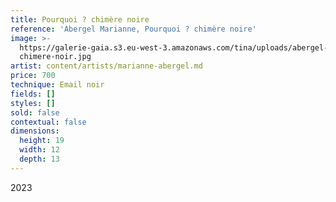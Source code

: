 ```yaml
---
title: Pourquoi ? chimère noire
reference: 'Abergel Marianne, Pourquoi ? chimère noire'
image: >-
  https://galerie-gaia.s3.eu-west-3.amazonaws.com/tina/uploads/abergel-marianne/galerie-gaia-abergel-marianne-pourquoi
  chimere-noir.jpg
artist: content/artists/marianne-abergel.md
price: 700
technique: Email noir
fields: []
styles: []
sold: false
contextual: false
dimensions:
  height: 19
  width: 12
  depth: 13
---
```


2023
